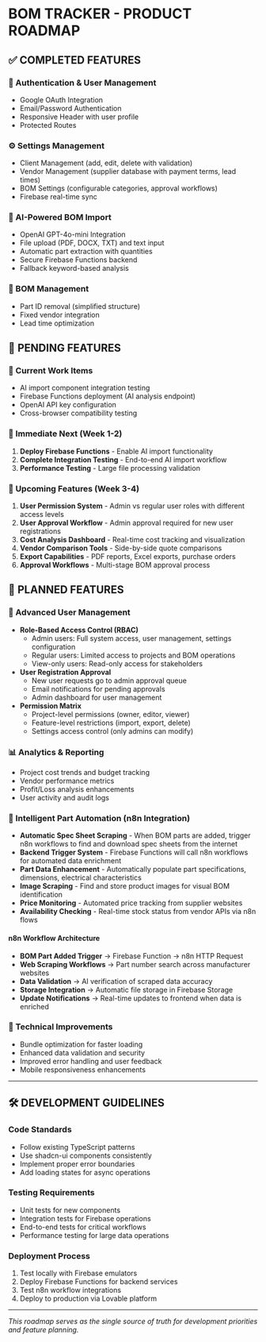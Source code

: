# BOM TRACKER - PRODUCT ROADMAP

## ✅ COMPLETED FEATURES

### 🔐 Authentication & User Management
- Google OAuth Integration
- Email/Password Authentication  
- Responsive Header with user profile
- Protected Routes

### ⚙️ Settings Management
- Client Management (add, edit, delete with validation)
- Vendor Management (supplier database with payment terms, lead times)
- BOM Settings (configurable categories, approval workflows)
- Firebase real-time sync

### 🤖 AI-Powered BOM Import
- OpenAI GPT-4o-mini Integration
- File upload (PDF, DOCX, TXT) and text input
- Automatic part extraction with quantities
- Secure Firebase Functions backend
- Fallback keyword-based analysis

### 🔧 BOM Management
- Part ID removal (simplified structure)
- Fixed vendor integration
- Lead time optimization

## 🚧 PENDING FEATURES

### 📁 Current Work Items
- AI import component integration testing
- Firebase Functions deployment (AI analysis endpoint)
- OpenAI API key configuration
- Cross-browser compatibility testing

### 🚀 Immediate Next (Week 1-2)
1. **Deploy Firebase Functions** - Enable AI import functionality
2. **Complete Integration Testing** - End-to-end AI import workflow
3. **Performance Testing** - Large file processing validation

### 🎯 Upcoming Features (Week 3-4)
1. **User Permission System** - Admin vs regular user roles with different access levels
2. **User Approval Workflow** - Admin approval required for new user registrations
3. **Cost Analysis Dashboard** - Real-time cost tracking and visualization
4. **Vendor Comparison Tools** - Side-by-side quote comparisons  
5. **Export Capabilities** - PDF reports, Excel exports, purchase orders
6. **Approval Workflows** - Multi-stage BOM approval process

## 🔮 PLANNED FEATURES

### 👥 Advanced User Management
- **Role-Based Access Control (RBAC)**
  - Admin users: Full system access, user management, settings configuration
  - Regular users: Limited access to projects and BOM operations
  - View-only users: Read-only access for stakeholders
- **User Registration Approval**
  - New user requests go to admin approval queue
  - Email notifications for pending approvals
  - Admin dashboard for user management
- **Permission Matrix**
  - Project-level permissions (owner, editor, viewer)
  - Feature-level restrictions (import, export, delete)
  - Settings access control (only admins can modify)

### 📊 Analytics & Reporting
- Project cost trends and budget tracking
- Vendor performance metrics
- Profit/Loss analysis enhancements
- User activity and audit logs

### 🤖 Intelligent Part Automation (n8n Integration)
- **Automatic Spec Sheet Scraping** - When BOM parts are added, trigger n8n workflows to find and download spec sheets from the internet
- **Backend Trigger System** - Firebase Functions will call n8n workflows for automated data enrichment
- **Part Data Enhancement** - Automatically populate part specifications, dimensions, electrical characteristics
- **Image Scraping** - Find and store product images for visual BOM identification
- **Price Monitoring** - Automated price tracking from supplier websites
- **Availability Checking** - Real-time stock status from vendor APIs via n8n flows

#### n8n Workflow Architecture
- **BOM Part Added Trigger** → Firebase Function → n8n HTTP Request
- **Web Scraping Workflows** → Part number search across manufacturer websites
- **Data Validation** → AI verification of scraped data accuracy
- **Storage Integration** → Automatic file storage in Firebase Storage
- **Update Notifications** → Real-time updates to frontend when data is enriched

### 🔧 Technical Improvements
- Bundle optimization for faster loading
- Enhanced data validation and security
- Improved error handling and user feedback
- Mobile responsiveness enhancements

---

## 🛠️ DEVELOPMENT GUIDELINES

### Code Standards
- Follow existing TypeScript patterns
- Use shadcn-ui components consistently
- Implement proper error boundaries
- Add loading states for async operations

### Testing Requirements
- Unit tests for new components
- Integration tests for Firebase operations
- End-to-end tests for critical workflows
- Performance testing for large data operations

### Deployment Process
1. Test locally with Firebase emulators
2. Deploy Firebase Functions for backend services
3. Test n8n workflow integrations
4. Deploy to production via Lovable platform

---

*This roadmap serves as the single source of truth for development priorities and feature planning.*